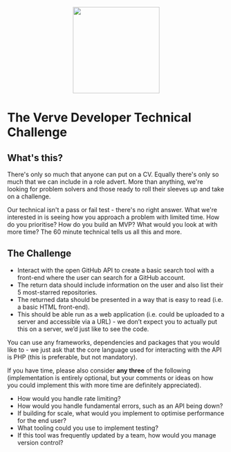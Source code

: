 <p align="center"><a href="https://weareverve.co.uk/" target="_blank"><img src="https://avatars.githubusercontent.com/u/57901850?s=400&u=36a850dc4afb44fd52e6a6fdd5082787c31e92a1&v=4" width="200"></a></p>

# The Verve Developer Technical Challenge

## What's this?

There's only so much that anyone can put on a CV. Equally there's only so much that we can include in a role advert. More than anything, we're looking for problem solvers and those ready to roll their sleeves up and take on a challenge.

Our technical isn't a pass or fail test - there's no right answer. What we're interested in is seeing how you approach a problem with limited time. How do you prioritise? How do you build an MVP? What would you look at with more time? The 60 minute technical tells us all this and more.

## The Challenge

* Interact with the open GitHub API to create a basic search tool with a front-end where the user can search for a GitHub account.
* The return data should include information on the user and also list their 5 most-starred repositories.
* The returned data should be presented in a way that is easy to read (i.e. a basic HTML front-end).
* This should be able run as a web application (i.e. could be uploaded to a server and accessible via a URL) - we don’t expect you to actually put this on a server, we’d just like to see the code.

You can use any frameworks, dependencies and packages that you would like to - we just ask that the core language used for interacting with the API is PHP (this is preferable, but not mandatory).

If you have time, please also consider __any three__ of the following (implementation is entirely optional, but your comments or ideas on how you could implement this with more time are definitely appreciated).

* How would you handle rate limiting?
* How would you handle fundamental errors, such as an API being down?
* If building for scale, what would you implement to optimise performance for the end user?
* What tooling could you use to implement testing?
* If this tool was frequently updated by a team, how would you manage version control?
